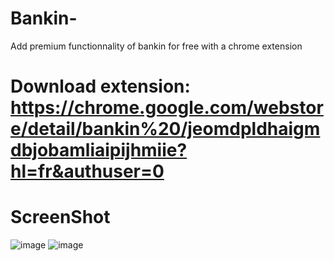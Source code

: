 # Bankin-
Add premium functionnality of bankin for free with a chrome extension 

# Download extension: https://chrome.google.com/webstore/detail/bankin%20/jeomdpldhaigmdbjobamliaipijhmiie?hl=fr&authuser=0

# ScreenShot
![image](https://user-images.githubusercontent.com/19363319/222931725-3560fdd6-8ad6-4e37-aefa-00c89e4f19d1.png)
![image](https://user-images.githubusercontent.com/19363319/222931738-84d780c3-3cbd-4eda-9b71-41a123b8ae85.png)
